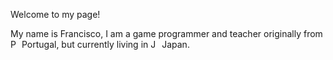 Welcome to my page!

My name is Francisco, I am a game programmer and teacher originally from <img src="https://github.com/FranciscoSimoesDev/FranciscoSimoesDev/assets/71990857/a7b2ae6a-3c03-4ecb-88be-a9d634659966" alt="Portugal Flag" width="14" height="14"> Portugal, but currently living in <img src="https://github.com/FranciscoSimoesDev/FranciscoSimoesDev/assets/71990857/4b74825b-643b-4231-a5b7-bb3930734801" alt="Japan Flag" width="14" height="14"> Japan.

<!---![Uploading Flag_of_Japan.svg.png…]()

FranciscoSimoesDev/FranciscoSimoesDev is a ✨ special ✨ repository because its `README.md` (this file) appears on your GitHub profile.
You can click the Preview link to take a look at your changes.
--->


